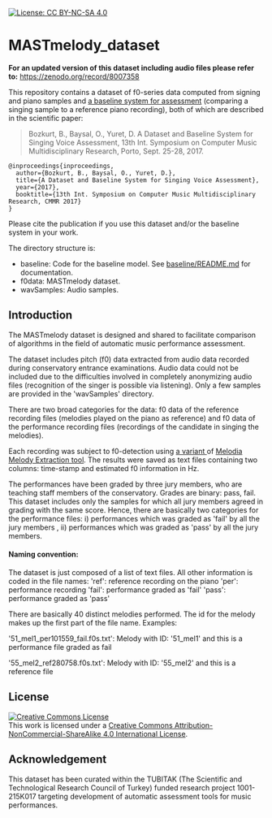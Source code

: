 [![License: CC BY-NC-SA 4.0](https://img.shields.io/badge/License-CC%20BY--NC--SA%204.0-ff69b4.svg)](http://creativecommons.org/licenses/by-nc-sa/4.0/)

# MASTmelody_dataset
**For an updated version of this dataset including audio files please refer to:** https://zenodo.org/record/8007358 

This repository contains a dataset of f0-series data computed from signing and piano samples and <a href="https://github.com/barisbozkurt/MASTmelody_dataset/tree/master/baseline">a baseline system for assessment</a> (comparing a singing sample to a reference piano recording), both of which are described in the scientific paper:
> Bozkurt, B., Baysal, O., Yuret, D. A Dataset and Baseline System for Singing Voice Assessment, 13th Int. Symposium on Computer Music Multidisciplinary Research, Porto, Sept. 25-28, 2017.
```
@inproceedings{inproceedings,
  author={Bozkurt, B., Baysal, O., Yuret, D.},
  title={A Dataset and Baseline System for Singing Voice Assessment},
  year={2017},
  booktitle={13th Int. Symposium on Computer Music Multidisciplinary Research, CMMR 2017}
}
```

Please cite the publication if you use this dataset and/or the baseline system in your work.

The directory structure is:

* baseline: Code for the baseline model. See <a href="https://github.com/barisbozkurt/MASTmelody_dataset/tree/master/baseline">baseline/README.md</a> for documentation.
* f0data: MASTmelody dataset.
* wavSamples: Audio samples.

<a name="Introduction"></a>Introduction
--------------------
The MASTmelody dataset is designed and shared to facilitate comparison of algorithms in the field of automatic music performance assessment.

The dataset includes pitch (f0) data extracted from audio data recorded during conservatory entrance examinations. Audio data could not be included due to the difficulties involved in completely anonymizing audio files (recognition of the singer is possible via listening). Only a few samples are provided in the 'wavSamples' directory.   

There are two broad categories for the data: f0 data of the reference recording files (melodies played on the piano as reference) and f0 data of the performance recording files (recordings of the candidate in singing the melodies).  

Each recording was subject to f0-detection using <a href="https://github.com/sertansenturk/predominantmelodymakam"> a variant </a> of <a href="http://mtg.upf.edu/technologies/melodia"> Melodia Melody Extraction tool</a>. The results were saved as text files containing two columns: time-stamp and estimated f0 information in Hz.  

The performances have been graded by three jury members, who are teaching staff members of the conservatory. Grades are binary: pass, fail. This dataset includes only the samples for which all jury members agreed in grading with the same score. Hence, there are basically two categories for the performance files: i) performances which was graded as 'fail' by all the jury members , ii) performances which was graded as 'pass' by all the jury members.

#### Naming convention:
The dataset is just composed of a list of text files. All other information is coded in the file names:
'ref': reference recording on the piano
'per': performance recording
'fail': performance graded as 'fail'
'pass': performance graded as 'pass'

There are basically 40 distinct melodies performed. The id for the melody makes up the first part of the file name. Examples:

'51_mel1_per101559_fail.f0s.txt': Melody with ID: '51_mel1' and this is a performance file graded as fail

'55_mel2_ref280758.f0s.txt': Melody with ID: '55_mel2' and this is a reference file

<a name="License"></a>License
--------------------
<a rel="license" href="http://creativecommons.org/licenses/by-nc-sa/4.0/"><img alt="Creative Commons License" style="border-width:0" src="https://i.creativecommons.org/l/by-nc-sa/4.0/88x31.png" /></a><br />This work is licensed under a <a rel="license" href="http://creativecommons.org/licenses/by-nc-sa/4.0/">Creative Commons Attribution-NonCommercial-ShareAlike 4.0 International License</a>.

<a name="Acknowledgement"></a>Acknowledgement
--------------------
This dataset has been curated within the TUBITAK (The Scientific and Technological Research Council of Turkey) funded research project 1001-215K017 targeting development of automatic assessment tools for music performances.
